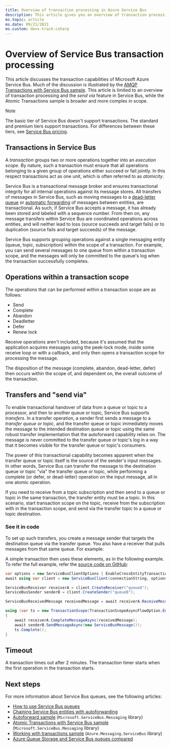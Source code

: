 ```yaml
---
title: Overview of transaction processing in Azure Service Bus
description: This article gives you an overview of transaction processing and the send via feature in Azure Service Bus.
ms.topic: article
ms.date: 09/21/2021
ms.custom: devx-track-csharp
---
```


# Overview of Service Bus transaction processing

This article discusses the transaction capabilities of Microsoft Azure Service Bus. Much of the discussion is illustrated by the [AMQP Transactions with Service Bus sample](https://github.com/Azure/azure-service-bus/tree/master/samples/DotNet/Microsoft.Azure.ServiceBus/TransactionsAndSendVia/TransactionsAndSendVia/AMQPTransactionsSendVia). This article is limited to an overview of transaction processing and the *send via* feature in Service Bus, while the Atomic Transactions sample is broader and more complex in scope.

> [!NOTE]
> The basic tier of Service Bus doesn't support transactions. The standard and premium tiers support transactions. For differences between these tiers, see [Service Bus pricing](https://azure.microsoft.com/pricing/details/service-bus/).

## Transactions in Service Bus

A *transaction* groups two or more operations together into an *execution scope*. By nature, such a transaction must ensure that all operations belonging to a given group of operations either succeed or fail jointly. In this respect transactions act as one unit, which is often referred to as *atomicity*.

Service Bus is a transactional message broker and ensures transactional integrity for all internal operations against its message stores. All transfers of messages in Service Bus, such as moving messages to a [dead-letter queue](service-bus-dead-letter-queues.md) or [automatic forwarding](service-bus-auto-forwarding.md) of messages between entities, are transactional. As such, if Service Bus accepts a message, it has already been stored and labeled with a sequence number. From then on, any message transfers within Service Bus are coordinated operations across entities, and will neither lead to loss (source succeeds and target fails) or to duplication (source fails and target succeeds) of the message.

Service Bus supports grouping operations against a single messaging entity (queue, topic, subscription) within the scope of a transaction. For example, you can send several messages to one queue from within a transaction scope, and the messages will only be committed to the queue's log when the transaction successfully completes.

## Operations within a transaction scope

The operations that can be performed within a transaction scope are as follows:

- Send
- Complete
- Abandon
- Deadletter
- Defer
- Renew lock

Receive operations aren't included, because it's assumed that the application acquires messages using the peek-lock mode, inside some receive loop or with a callback, and only then opens a transaction scope for processing the message.

The disposition of the message (complete, abandon, dead-letter, defer) then occurs within the scope of, and dependent on, the overall outcome of the transaction.

## Transfers and "send via"

To enable transactional handover of data from a queue or topic to a processor, and then to another queue or topic, Service Bus supports *transfers*. In a transfer operation, a sender first sends a message to a *transfer queue or topic*, and the transfer queue or topic immediately moves the message to the intended destination queue or topic using the same robust transfer implementation that the autoforward capability relies on. The message is never committed to the transfer queue or topic's log in a way that it becomes visible for the transfer queue or topic's consumers.

The power of this transactional capability becomes apparent when the transfer queue or topic itself is the source of the sender's input messages. In other words, Service Bus can transfer the message to the destination queue or topic "via" the transfer queue or topic, while performing a complete (or defer, or dead-letter) operation on the input message, all in one atomic operation. 

If you need to receive from a topic subscription and then send to a queue or topic in the same transaction, the transfer entity must be a topic. In this scenario, start transaction scope on the topic, receive from the subscription with in the transaction scope, and send via the transfer topic to a queue or topic destination. 

### See it in code

To set up such transfers, you create a message sender that targets the destination queue via the transfer queue. You also have a receiver that pulls messages from that same queue. For example:

A simple transaction then uses these elements, as in the following example. To refer the full example, refer the [source code on GitHub](https://github.com/Azure/azure-sdk-for-net/blob/main/sdk/servicebus/Azure.Messaging.ServiceBus/samples/Sample06_Transactions.md#transactions-across-entities):

```csharp
var options = new ServiceBusClientOptions { EnableCrossEntityTransactions = true };
await using var client = new ServiceBusClient(connectionString, options);

ServiceBusReceiver receiverA = client.CreateReceiver("queueA");
ServiceBusSender senderB = client.CreateSender("queueB");

ServiceBusReceivedMessage receivedMessage = await receiverA.ReceiveMessageAsync();

using (var ts = new TransactionScope(TransactionScopeAsyncFlowOption.Enabled))
{
    await receiverA.CompleteMessageAsync(receivedMessage);
    await senderB.SendMessageAsync(new ServiceBusMessage());
    ts.Complete();
}
```


## Timeout
A transaction times out after 2 minutes. The transaction timer starts when the first operation in the transaction starts. 

## Next steps

For more information about Service Bus queues, see the following articles:

* [How to use Service Bus queues](service-bus-dotnet-get-started-with-queues.md)
* [Chaining Service Bus entities with autoforwarding](service-bus-auto-forwarding.md)
* [Autoforward sample](https://github.com/Azure/azure-service-bus/tree/master/samples/DotNet/Microsoft.ServiceBus.Messaging/AutoForward) (`Microsoft.ServiceBus.Messaging` library)
* [Atomic Transactions with Service Bus sample](https://github.com/Azure/azure-service-bus/tree/master/samples/DotNet/Microsoft.ServiceBus.Messaging/AtomicTransactions) (`Microsoft.ServiceBus.Messaging` library)
* [Working with transactions sample](https://github.com/Azure/azure-sdk-for-net/blob/main/sdk/servicebus/Azure.Messaging.ServiceBus/samples/Sample06_Transactions.md) (`Azure.Messaging.ServiceBus` library)
* [Azure Queue Storage and Service Bus queues compared](service-bus-azure-and-service-bus-queues-compared-contrasted.md)
